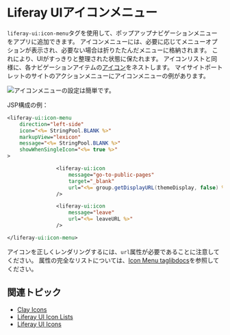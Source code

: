 # Liferay UIアイコンメニュー

`liferay-ui:icon-menu`タグを使用して、ポップアップナビゲーションメニューをアプリに追加できます。 アイコンメニューには、必要に応じてメニューオプションが表示され、必要ない場合は折りたたんだメニューに格納されます。 これにより、UIがすっきりと整理された状態に保たれます。 アイコンリストと同様に、各ナビゲーションアイテムの[アイコン](./liferay-ui-icons.md)をネストします。 マイサイトポートレットのサイトのアクションメニューにアイコンメニューの例があります。

![アイコンメニューの設定は簡単です。](./liferay-ui-icon-menus/images/01.png)

JSP構成の例：

```jsp
<liferay-ui:icon-menu
    direction="left-side"
    icon="<%= StringPool.BLANK %>"
    markupView="lexicon"
    message="<%= StringPool.BLANK %>"
    showWhenSingleIcon="<%= true %>"
>

                <liferay-ui:icon
                    message="go-to-public-pages"
                    target="_blank"
                    url="<%= group.getDisplayURL(themeDisplay, false) %>"
                />

                <liferay-ui:icon
                    message="leave"
                    url="<%= leaveURL %>"
                />

</liferay-ui:icon-menu>
```

アイコンを正しくレンダリングするには、`url`属性が必要であることに注意してください。 属性の完全なリストについては、[Icon Menu taglibdocs](https://learn.liferay.com/reference/latest/en/dxp/taglibs/util-taglib/liferay-ui/icon-menu.html)を参照してください。

## 関連トピック

* [Clay Icons](../clay-tag-library/clay-icons.md)
* [Liferay UI Icon Lists](./liferay-ui-icon-lists.md)
* [Liferay UI Icons](./liferay-ui-icons.md)